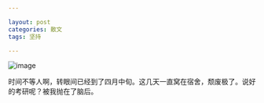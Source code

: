 ```yaml
---

layout: post
categories: 散文
tags: 坚持

---
```

![image](http://wallvan.com/wp-content/uploads/2014/03/Tranquin-Abstract-HD-Wallpaper.jpg)

时间不等人啊，转眼间已经到了四月中旬。这几天一直窝在宿舍，颓废极了。说好的考研呢？被我抛在了脑后。
